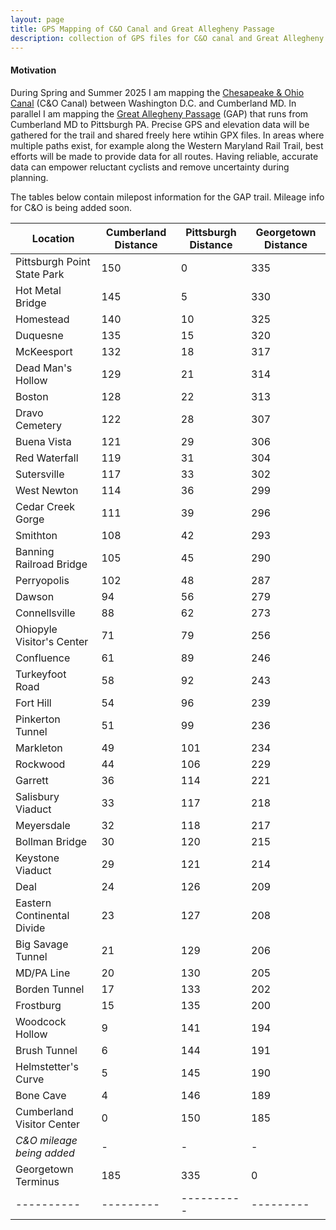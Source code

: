 ```yaml
---
layout: page
title: GPS Mapping of C&O Canal and Great Allegheny Passage
description: collection of GPS files for C&O canal and Great Allegheny Passage
---
```


#### Motivation
During Spring and Summer 2025 I am mapping the [Chesapeake & Ohio Canal](https://www.nps.gov/choh/index.htm) (C&O Canal) between Washington D.C. and Cumberland MD. In parallel I am mapping the [Great Allegheny Passage](https://gaptrail.org/) (GAP) that runs from Cumberland MD to Pittsburgh PA. Precise GPS and elevation data will be gathered for the trail and shared freely here wtihin GPX files. In areas where multiple paths exist, for example along the Western Maryland Rail Trail, best efforts will be made to provide data for all routes. Having reliable, accurate data can empower reluctant cyclists and remove uncertainty during planning. 

The tables below contain milepost information for the GAP trail. Mileage info for C&O is being added soon.

| Location | Cumberland Distance | Pittsburgh Distance | Georgetown Distance |
|----------|---------|----------|---------|
|Pittsburgh Point State Park|	150| 0 | 335 |
|Hot Metal Bridge|	145| 5 | 330 |
|Homestead|	140| 10 | 325| 
|Duquesne	|135|   15 |   320 | 
|McKeesport	|132|   18 |   317| 
|Dead Man's Hollow|	129| 21   |  314 | 
|Boston	|128|   22 |   313| 
|Dravo Cemetery|	122|  28  |  307 | 
|Buena Vista|	121|  29  |   306| 
|Red Waterfall|	119|   31 |   304| 
|Sutersville	|117|   33 |   302| 
|West Newton	|114|  36 |  299 | 
|Cedar Creek Gorge	|111| 39  | 296  | 
|Smithton	|108|   42|   293| 
|Banning Railroad Bridge|	105|   45|  290 | 
|Perryopolis|	102|  48 |  287 | 
|Dawson|	94|   56|  279 | 
|Connellsville	|88| 62  |  273 | 
|Ohiopyle Visitor's Center|	71|  79 | 256  | 
|Confluence	|61|   89 |  246 | 
|Turkeyfoot Road	|58| 92   |   243| 
|Fort Hill|	54|  96 |  239 | 
|Pinkerton Tunnel|	51|  99 |  236 | 
|Markleton|	49|  101 |   234| 
|Rockwood|	44|   106 |   229| 
|Garrett|	36|  114 |   221| 
|Salisbury Viaduct|	33|  117 |  218 | 
|Meyersdale	|32|   118 |  217 | 
|Bollman Bridge|	30|  120 |  215 | 
|Keystone Viaduct|	29|   121|   214| 
|Deal	|24|   126|  209 | 
|Eastern Continental Divide	|23| 127  |  208 | 
|Big Savage Tunnel	|21|   129 |  206 | 
|MD/PA Line	|20|   130 |  205 | 
|Borden Tunnel|	17|   133 |  202 | 
|Frostburg	|15|  135 |   200| 
|Woodcock Hollow|	9|  141 |  194 | 
|Brush Tunnel	|6|  144 |  191 | 
|Helmstetter's Curve|	5| 145  | 190  | 
|Bone Cave	|4|  146 |  189 | 
|Cumberland Visitor Center|	0|  150 |   185| 
|*C&O mileage being added*| - | - | - |
|Georgetown Terminus | 185 | 335 | 0 |
|----------|---------|----------|---------|




